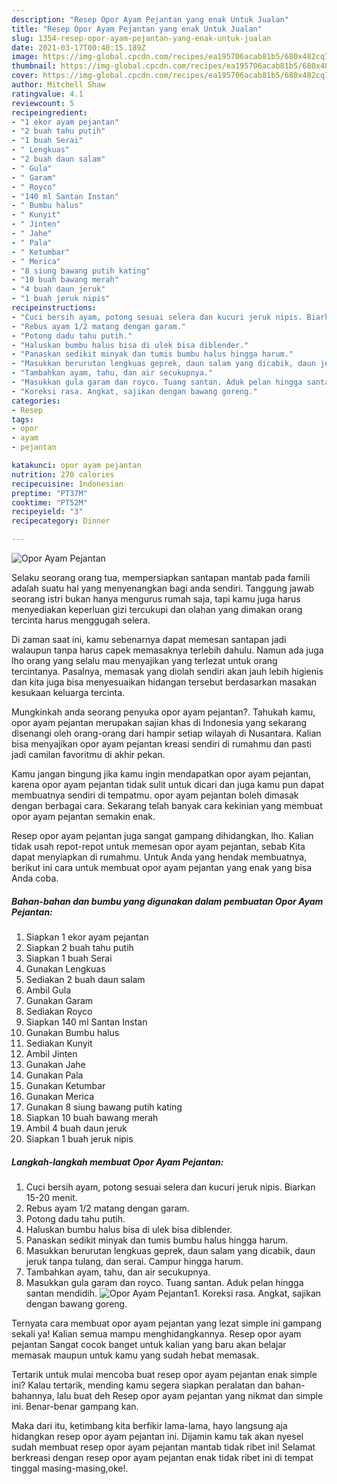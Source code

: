 ```yaml
---
description: "Resep Opor Ayam Pejantan yang enak Untuk Jualan"
title: "Resep Opor Ayam Pejantan yang enak Untuk Jualan"
slug: 1354-resep-opor-ayam-pejantan-yang-enak-untuk-jualan
date: 2021-03-17T00:40:15.189Z
image: https://img-global.cpcdn.com/recipes/ea195706acab81b5/680x482cq70/opor-ayam-pejantan-foto-resep-utama.jpg
thumbnail: https://img-global.cpcdn.com/recipes/ea195706acab81b5/680x482cq70/opor-ayam-pejantan-foto-resep-utama.jpg
cover: https://img-global.cpcdn.com/recipes/ea195706acab81b5/680x482cq70/opor-ayam-pejantan-foto-resep-utama.jpg
author: Mitchell Shaw
ratingvalue: 4.1
reviewcount: 5
recipeingredient:
- "1 ekor ayam pejantan"
- "2 buah tahu putih"
- "1 buah Serai"
- " Lengkuas"
- "2 buah daun salam"
- " Gula"
- " Garam"
- " Royco"
- "140 ml Santan Instan"
- " Bumbu halus"
- " Kunyit"
- " Jinten"
- " Jahe"
- " Pala"
- " Ketumbar"
- " Merica"
- "8 siung bawang putih kating"
- "10 buah bawang merah"
- "4 buah daun jeruk"
- "1 buah jeruk nipis"
recipeinstructions:
- "Cuci bersih ayam, potong sesuai selera dan kucuri jeruk nipis. Biarkan 15-20 menit."
- "Rebus ayam 1/2 matang dengan garam."
- "Potong dadu tahu putih."
- "Haluskan bumbu halus bisa di ulek bisa diblender."
- "Panaskan sedikit minyak dan tumis bumbu halus hingga harum."
- "Masukkan berurutan lengkuas geprek, daun salam yang dicabik, daun jeruk tanpa tulang, dan serai. Campur hingga harum."
- "Tambahkan ayam, tahu, dan air secukupnya."
- "Masukkan gula garam dan royco. Tuang santan. Aduk pelan hingga santan mendidih."
- "Koreksi rasa. Angkat, sajikan dengan bawang goreng."
categories:
- Resep
tags:
- opor
- ayam
- pejantan

katakunci: opor ayam pejantan 
nutrition: 270 calories
recipecuisine: Indonesian
preptime: "PT37M"
cooktime: "PT52M"
recipeyield: "3"
recipecategory: Dinner

---
```



![Opor Ayam Pejantan](https://img-global.cpcdn.com/recipes/ea195706acab81b5/680x482cq70/opor-ayam-pejantan-foto-resep-utama.jpg)

Selaku seorang orang tua, mempersiapkan santapan mantab pada famili adalah suatu hal yang menyenangkan bagi anda sendiri. Tanggung jawab seorang istri bukan hanya mengurus rumah saja, tapi kamu juga harus menyediakan keperluan gizi tercukupi dan olahan yang dimakan orang tercinta harus menggugah selera.

Di zaman  saat ini, kamu sebenarnya dapat memesan santapan jadi walaupun tanpa harus capek memasaknya terlebih dahulu. Namun ada juga lho orang yang selalu mau menyajikan yang terlezat untuk orang tercintanya. Pasalnya, memasak yang diolah sendiri akan jauh lebih higienis dan kita juga bisa menyesuaikan hidangan tersebut berdasarkan masakan kesukaan keluarga tercinta. 



Mungkinkah anda seorang penyuka opor ayam pejantan?. Tahukah kamu, opor ayam pejantan merupakan sajian khas di Indonesia yang sekarang disenangi oleh orang-orang dari hampir setiap wilayah di Nusantara. Kalian bisa menyajikan opor ayam pejantan kreasi sendiri di rumahmu dan pasti jadi camilan favoritmu di akhir pekan.

Kamu jangan bingung jika kamu ingin mendapatkan opor ayam pejantan, karena opor ayam pejantan tidak sulit untuk dicari dan juga kamu pun dapat membuatnya sendiri di tempatmu. opor ayam pejantan boleh dimasak dengan berbagai cara. Sekarang telah banyak cara kekinian yang membuat opor ayam pejantan semakin enak.

Resep opor ayam pejantan juga sangat gampang dihidangkan, lho. Kalian tidak usah repot-repot untuk memesan opor ayam pejantan, sebab Kita dapat menyiapkan di rumahmu. Untuk Anda yang hendak membuatnya, berikut ini cara untuk membuat opor ayam pejantan yang enak yang bisa Anda coba.

<!--inarticleads1-->

##### Bahan-bahan dan bumbu yang digunakan dalam pembuatan Opor Ayam Pejantan:

1. Siapkan 1 ekor ayam pejantan
1. Siapkan 2 buah tahu putih
1. Siapkan 1 buah Serai
1. Gunakan  Lengkuas
1. Sediakan 2 buah daun salam
1. Ambil  Gula
1. Gunakan  Garam
1. Sediakan  Royco
1. Siapkan 140 ml Santan Instan
1. Gunakan  Bumbu halus
1. Sediakan  Kunyit
1. Ambil  Jinten
1. Gunakan  Jahe
1. Gunakan  Pala
1. Gunakan  Ketumbar
1. Gunakan  Merica
1. Gunakan 8 siung bawang putih kating
1. Siapkan 10 buah bawang merah
1. Ambil 4 buah daun jeruk
1. Siapkan 1 buah jeruk nipis




<!--inarticleads2-->

##### Langkah-langkah membuat Opor Ayam Pejantan:

1. Cuci bersih ayam, potong sesuai selera dan kucuri jeruk nipis. Biarkan 15-20 menit.
1. Rebus ayam 1/2 matang dengan garam.
1. Potong dadu tahu putih.
1. Haluskan bumbu halus bisa di ulek bisa diblender.
1. Panaskan sedikit minyak dan tumis bumbu halus hingga harum.
1. Masukkan berurutan lengkuas geprek, daun salam yang dicabik, daun jeruk tanpa tulang, dan serai. Campur hingga harum.
1. Tambahkan ayam, tahu, dan air secukupnya.
1. Masukkan gula garam dan royco. Tuang santan. Aduk pelan hingga santan mendidih.
<img src="//assets-global.cpcdn.com/assets/icons/button_play-2c75c40dde080a61004c1f40b05d8f140eaff45d7e9e6481dc71c63d2e7c4909.png" alt="Opor Ayam Pejantan">1. Koreksi rasa. Angkat, sajikan dengan bawang goreng.




Ternyata cara membuat opor ayam pejantan yang lezat simple ini gampang sekali ya! Kalian semua mampu menghidangkannya. Resep opor ayam pejantan Sangat cocok banget untuk kalian yang baru akan belajar memasak maupun untuk kamu yang sudah hebat memasak.

Tertarik untuk mulai mencoba buat resep opor ayam pejantan enak simple ini? Kalau tertarik, mending kamu segera siapkan peralatan dan bahan-bahannya, lalu buat deh Resep opor ayam pejantan yang nikmat dan simple ini. Benar-benar gampang kan. 

Maka dari itu, ketimbang kita berfikir lama-lama, hayo langsung aja hidangkan resep opor ayam pejantan ini. Dijamin kamu tak akan nyesel sudah membuat resep opor ayam pejantan mantab tidak ribet ini! Selamat berkreasi dengan resep opor ayam pejantan enak tidak ribet ini di tempat tinggal masing-masing,oke!.

